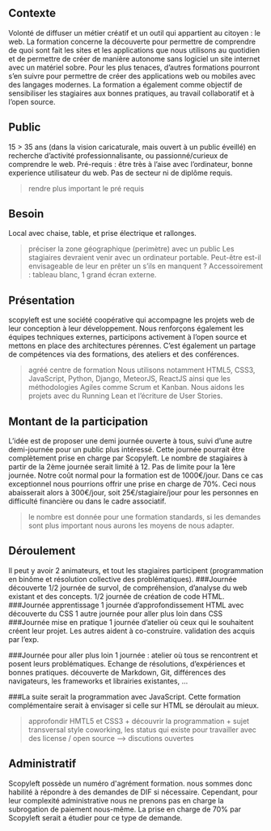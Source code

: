 ## Contexte
Volonté de diffuser un métier créatif et un outil qui appartient au citoyen : le web.
La formation concerne la découverte pour permettre de comprendre de quoi sont fait les sites et les applications que nous utilisons au quotidien et de permettre de créer de manière autonome sans logiciel un site internet avec un matériel sobre.
Pour les plus tenaces, d’autres formations pourront s’en suivre pour permettre de créer des applications web ou mobiles avec des langages modernes.
La formation a également comme objectif de sensibiliser les stagiaires aux bonnes pratiques, au travail collaboratif et à l’open source.

## Public
15 > 35 ans (dans la vision caricaturale, mais ouvert à un public éveillé) en recherche d’activité professionnalisante, ou passionné/curieux de comprendre le web.
Pré-requis : être très à l’aise avec l’ordinateur, bonne experience utilisateur du web. Pas de secteur ni de diplôme requis.
> rendre plus important le pré requis

## Besoin
Local avec chaise, table, et prise électrique et rallonges.
> préciser la zone géographique (perimètre) avec un public
Les stagiaires devraient venir avec un ordinateur portable. Peut-être est-il envisageable de leur en prêter un s’ils en manquent ?
Accessoirement : tableau blanc, 1 grand écran externe.

## Présentation
scopyleft est une société coopérative qui accompagne les projets web de leur conception à leur développement. Nous renforçons également les  équipes techniques externes, participons activement à l’open source et mettons en place des architectures pérennes.
C’est également un partage de compétences via des formations, des ateliers et des conférences.
> agréé centre de formation
Nous utilisons notamment HTML5, CSS3, JavaScript, Python, Django, MeteorJS, ReactJS ainsi que les méthodologies Agiles comme Scrum et Kanban. Nous aidons les projets avec du Running Lean et l’écriture de User Stories.

## Montant de la participation
L’idée est de proposer une demi journée ouverte à tous, suivi d’une autre demi-journée pour un public plus intéressé. Cette journée pourrait être complètement prise en charge par Scopyleft.
Le nombre de stagiaires à partir de la 2ème journée serait limité à 12. Pas de limite pour la 1ère journée.
Notre coût normal pour la formation est de 1000€/jour.
Dans ce cas exceptionnel nous pourrions offrir une prise en charge de 70%. Ceci nous abaisserait alors à 300€/jour, soit 25€/stagiaire/jour pour les personnes en difficulté financière ou dans le cadre associatif.
> le nombre est donnée pour une formation standards, si les demandes sont plus important nous aurons les moyens de nous adapter. 
## Déroulement
Il peut y avoir 2 animateurs, et tout les stagiaires participent (programmation en binôme et résolution collective des problématiques).
###Journée découverte
 1/2 journée de survol, de compréhension, d’analyse du web existant et des concepts.
 1/2 journée de création de code HTML.
###Journée apprentissage
 1 journée d’approfondissement HTML avec découverte du CSS
 1 autre journée pour aller plus loin dans CSS
###Journée mise en pratique
 1 journée d’atelier où ceux qui le souhaitent créent leur projet. Les autres aident à co-construire. validation des acquis par l’exp.
	
###Journée pour aller plus loin
  1 journée : atelier où tous se rencontrent et posent leurs problématiques. Echange de résolutions, d’expériences et bonnes pratiques.
 découverte de Markdown, Git, différences des navigateurs, les frameworks et librairies existantes, …

###La suite
serait la programmation avec JavaScript. Cette formation complémentaire serait à envisager si celle sur HTML se déroulait au mieux.
> approfondir HMTL5 et CSS3 + découvrir la programmation + sujet transversal style coworking, les status qui existe pour travailler avec des license / open source —> discutions ouvertes  

## Administratif
Scopyleft possède un numéro d'agrément formation. nous sommes donc habilité à répondre à des demandes de DIF si nécessaire.
Cependant, pour leur complexité administrative nous ne prenons pas en charge la subrogation de paiement nous-même.
La prise en charge de 70% par Scopyleft serait a étudier pour ce type de demande.